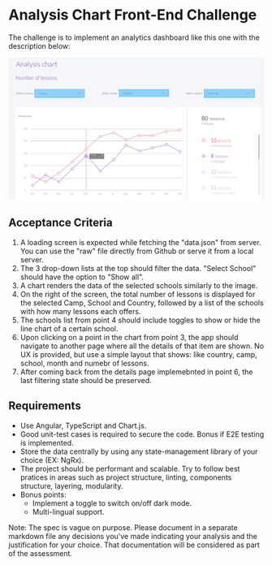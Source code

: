 # Analysis Chart Front-End Challenge

The challenge is to implement an analytics dashboard like this one with the description below:

![design](./chart-design.jpg)

## Acceptance Criteria

1. A loading screen is expected while fetching the "data.json" from server. You can use the "raw" file directly from Github or serve it from a local server.
2. The 3 drop-down lists at the top should filter the data. "Select School" should have the option to "Show all".
3. A chart renders the data of the selected schools similarly to the image.
4. On the right of the screen, the total number of lessons is displayed for the selected Camp, School and Country, followed by a list of the schools with how many lessons each offers.
5. The schools list from point 4 should include toggles to show or hide the line chart of a certain school.
6. Upon clicking on a point in the chart from point 3, the app should navigate to another page where all the details of that item are shown. No UX is provided, but use a simple layout that shows: like country, camp, school, month and numebr of lessons.
7. After coming back from the details page implemebnted in point 6, the last filtering state should be preserved.


## Requirements

- Use Angular, TypeScript and Chart.js.
- Good unit-test cases is required to secure the code. Bonus if E2E testing is implemented.
- Store the data centrally by using any state-management library of your choice (EX: NgRx).
- The project should be performant and scalable. Try to follow best pratices in areas such as project structure, linting, components structure, layering, modularity.
- Bonus points:
    - Implement a toggle to switch on/off dark mode.
    - Multi-lingual support.

Note: The spec is vague on purpose. Please document in a separate markdown file any decisions you've made indicating your analysis and the justification for your choice. That documentation will be considered as part of the assessment.

